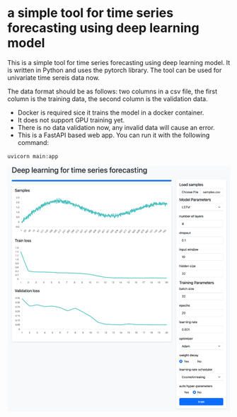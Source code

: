 # a simple tool for time series forecasting using deep learning model
This is a simple tool for time series forecasting using deep learning model. It is written in Python and uses the pytorch library. The tool can be used for univariate time sereis data now.

The data format should be as follows: two columns in a csv file, the first column is the training data, the second column is the validation data.

- Docker is required sice it trains the model in a docker container.
- It does not support GPU training yet.
- There is no data validation now, any invalid data will cause an error.
- This is a FastAPI based web app. You can run it with the following command:
``` bash
uvicorn main:app
```

![alt text](ui.png)